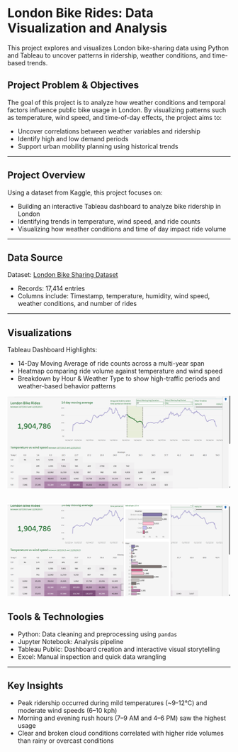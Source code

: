 # London Bike Rides: Data Visualization and Analysis

This project explores and visualizes London bike-sharing data using Python and Tableau to uncover patterns in ridership, weather conditions, and time-based trends.

## Project Problem & Objectives

The goal of this project is to analyze how weather conditions and temporal factors influence public bike usage in London. By visualizing patterns such as temperature, wind speed, and time-of-day effects, the project aims to:

- Uncover correlations between weather variables and ridership
- Identify high and low demand periods
- Support urban mobility planning using historical trends

---

## Project Overview

Using a dataset from Kaggle, this project focuses on:

- Building an interactive Tableau dashboard to analyze bike ridership in London
- Identifying trends in temperature, wind speed, and ride counts
- Visualizing how weather conditions and time of day impact ride volume

---

## Data Source

Dataset: [London Bike Sharing Dataset](https://www.kaggle.com/datasets/hmavrodiev/london-bike-sharing-dataset)  
- Records: 17,414 entries  
- Columns include: Timestamp, temperature, humidity, wind speed, weather conditions, and number of rides

---

## Visualizations

Tableau Dashboard Highlights:
- 14-Day Moving Average of ride counts across a multi-year span
- Heatmap comparing ride volume against temperature and wind speed
- Breakdown by Hour & Weather Type to show high-traffic periods and weather-based behavior patterns

![Dashboard 1](images/tableau%20dashboard1.png)

![Dashboard 2](images/tableau%20dashboard2.png)
---

## Tools & Technologies

- Python: Data cleaning and preprocessing using `pandas`
- Jupyter Notebook: Analysis pipeline
- Tableau Public: Dashboard creation and interactive visual storytelling
- Excel: Manual inspection and quick data wrangling

---

## Key Insights

- Peak ridership occurred during mild temperatures (~9-12°C) and moderate wind speeds (6–10 kph)
- Morning and evening rush hours (7–9 AM and 4–6 PM) saw the highest usage
- Clear and broken cloud conditions correlated with higher ride volumes than rainy or overcast conditions


